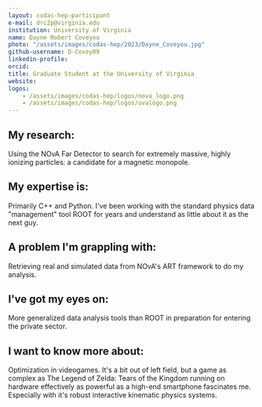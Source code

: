 ```yaml
---
layout: codas-hep-participant
e-mail: drc2p@virginia.edu
institution: University of Virginia
name: Dayne Robert Coveyou
photo: "/assets/images/codas-hep/2023/Dayne_Coveyou.jpg"
github-username: D-Covey09
linkedin-profile:
orcid:
title: Graduate Student at the University of Virginia
website:
logos:
    - /assets/images/codas-hep/logos/nova_logo.png
    - /assets/images/codas-hep/logos/uvalogo.png
---
```


## My research:
Using the NOvA Far Detector to search for extremely massive, highly ionizing particles: a candidate for a magnetic monopole.

## My expertise is:
Primarily C++ and Python. I've been working with the standard physics data "management" tool ROOT for years and understand as little about it as the next guy.

## A problem I'm grappling with:
Retrieving real and simulated data from NOvA's ART framework to do my analysis.

## I've got my eyes on:
More generalized data analysis tools than ROOT in preparation for entering the private sector.

## I want to know more about:
Optimization in videogames. It's a bit out of left field, but a game as complex as The Legend of Zelda: Tears of the Kingdom running on hardware effectively as powerful as a high-end smartphone fascinates me. Especially with it's robust interactive kinematic physics systems.

